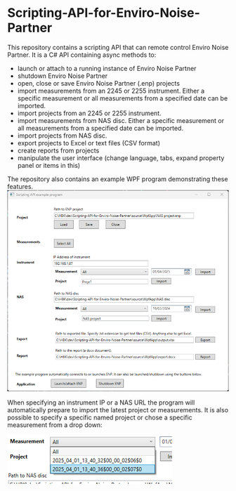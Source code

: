 # Scripting-API-for-Enviro-Noise-Partner

This repository contains a scripting API that can remote control Enviro Noise Partner. It is a C# API containing async methods to:
- launch or attach to a running instance of Enviro Noise Partner
- shutdown Enviro Noise Partner
- open, close or save Enviro Noise Partner (.enp) projects
- import measurements from an 2245 or 2255 instrument. Either a specific measurement or all measurements from a specified date can be imported.
- import projects from an 2245 or 2255 instrument.
- import measurements from NAS disc. Either a specific measurement or all measurements from a specified date can be imported.
- import projects from NAS disc.
- export projects to Excel or text files (CSV format)
- create reports from projects
- manipulate the user interface (change language, tabs, expand property panel or items in this)

The repository also contains an example WPF program demonstrating these features.
![Example program](ExampleProgram.png)

When specifying an instrument IP or a NAS URL the program will automatically prepare to import the latest project or measurements. It is also possible to specify a specific named project or chose a specific measurement from a drop down:

![Download a single measurement](Measurements.png)
